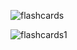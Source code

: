 ![flashcards](https://github.com/DrSLMac/flashcards/assets/102887963/0a301159-87ef-484e-b0c1-cc9c08f44f50)

![flashcards1](https://user-images.githubusercontent.com/102887963/237756172-a387f4cb-244e-4f77-aff6-33c0e1fc8ba9.gif)
